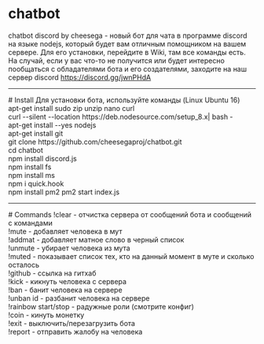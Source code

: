 # chatbot
chatbot discord by cheesega - новый бот для чата в программе discord на языке nodejs, который будет вам отличным помощником на вашем сервере. Для его установки, перейдите в Wiki, там все команды есть. На случай, если у вас что-то не получится или будет интересно пообщаться с обладателями бота и его создателями, заходите на наш сервер discord https://discord.gg/jwnPHdA
<hr>
# Install
Для установки бота, используйте команды (Linux Ubuntu 16)<br>
apt-get install sudo zip unzip nano curl<br>
curl --silent --location https://deb.nodesource.com/setup_8.x| bash -<br>
apt-get install --yes nodejs<br>
apt-get install git<br>
git clone https://github.com/cheesegaproj/chatbot.git<br>
cd chatbot<br>
npm install discord.js<br>
npm install fs<br>
npm install ms<br>
npm i quick.hook<br>
npm install pm2 pm2 start index.js<br>
<hr>
# Commands
!clear - отчистка сервера от сообщений бота и сообщений с командами<br>
!mute - добавляет человека в мут<br>
!addmat - добавляет матное слово в черный список<br>
!unmute - убирает человека из мута<br>
!muted - показывает список тех, кто на данный момент в муте и сколько осталось<br>
!github - ссылка на гитхаб<br>
!kick - кикнуть человека с сервера<br>
!ban - банит человека на сервере<br>
!unban id - разбанит человека на сервере<br>
!rainbow start/stop - радужные роли (смотрите конфиг)<br>
!coin - кинуть монетку<br>
!exit - выключить/перезагрузить бота<br>
!report - отправить жалобу на человека<br>
